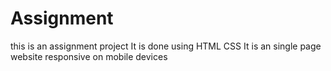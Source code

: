 # Assignment
this is an assignment project
It is done using HTML CSS 
It is an single page website responsive on mobile devices
